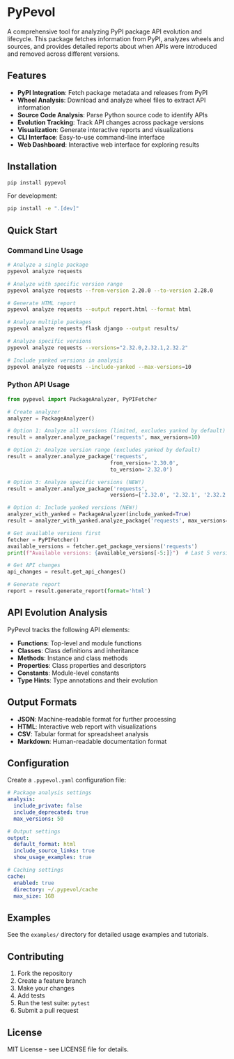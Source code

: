 # PyPevol

A comprehensive tool for analyzing PyPI package API evolution and lifecycle. This package fetches information from PyPI, analyzes wheels and sources, and provides detailed reports about when APIs were introduced and removed across different versions.

## Features

- **PyPI Integration**: Fetch package metadata and releases from PyPI
- **Wheel Analysis**: Download and analyze wheel files to extract API information
- **Source Code Analysis**: Parse Python source code to identify APIs
- **Evolution Tracking**: Track API changes across package versions
- **Visualization**: Generate interactive reports and visualizations
- **CLI Interface**: Easy-to-use command-line interface
- **Web Dashboard**: Interactive web interface for exploring results

## Installation

```bash
pip install pypevol
```

For development:
```bash
pip install -e ".[dev]"
```

## Quick Start

### Command Line Usage

```bash
# Analyze a single package
pypevol analyze requests

# Analyze with specific version range
pypevol analyze requests --from-version 2.20.0 --to-version 2.28.0

# Generate HTML report
pypevol analyze requests --output report.html --format html

# Analyze multiple packages
pypevol analyze requests flask django --output results/

# Analyze specific versions
pypevol analyze requests --versions="2.32.0,2.32.1,2.32.2"

# Include yanked versions in analysis
pypevol analyze requests --include-yanked --max-versions=10
```

### Python API Usage

```python
from pypevol import PackageAnalyzer, PyPIFetcher

# Create analyzer
analyzer = PackageAnalyzer()

# Option 1: Analyze all versions (limited, excludes yanked by default)
result = analyzer.analyze_package('requests', max_versions=10)

# Option 2: Analyze version range (excludes yanked by default)
result = analyzer.analyze_package('requests', 
                                 from_version='2.30.0', 
                                 to_version='2.32.0')

# Option 3: Analyze specific versions (NEW!)
result = analyzer.analyze_package('requests', 
                                 versions=['2.32.0', '2.32.1', '2.32.2'])

# Option 4: Include yanked versions (NEW!)
analyzer_with_yanked = PackageAnalyzer(include_yanked=True)
result = analyzer_with_yanked.analyze_package('requests', max_versions=10)

# Get available versions first
fetcher = PyPIFetcher()
available_versions = fetcher.get_package_versions('requests')
print(f"Available versions: {available_versions[-5:]}")  # Last 5 versions

# Get API changes
api_changes = result.get_api_changes()

# Generate report
report = result.generate_report(format='html')
```

## API Evolution Analysis

PyPevol tracks the following API elements:

- **Functions**: Top-level and module functions
- **Classes**: Class definitions and inheritance
- **Methods**: Instance and class methods
- **Properties**: Class properties and descriptors
- **Constants**: Module-level constants
- **Type Hints**: Type annotations and their evolution

## Output Formats

- **JSON**: Machine-readable format for further processing
- **HTML**: Interactive web report with visualizations
- **CSV**: Tabular format for spreadsheet analysis
- **Markdown**: Human-readable documentation format

## Configuration

Create a `.pypevol.yaml` configuration file:

```yaml
# Package analysis settings
analysis:
  include_private: false
  include_deprecated: true
  max_versions: 50

# Output settings
output:
  default_format: html
  include_source_links: true
  show_usage_examples: true

# Caching settings
cache:
  enabled: true
  directory: ~/.pypevol/cache
  max_size: 1GB
```

## Examples

See the `examples/` directory for detailed usage examples and tutorials.

## Contributing

1. Fork the repository
2. Create a feature branch
3. Make your changes
4. Add tests
5. Run the test suite: `pytest`
6. Submit a pull request

## License

MIT License - see LICENSE file for details.
